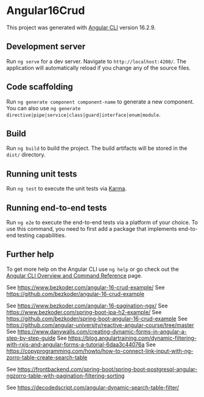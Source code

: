 # Angular16Crud

This project was generated with [Angular CLI](https://github.com/angular/angular-cli) version 16.2.9.

## Development server

Run `ng serve` for a dev server. Navigate to `http://localhost:4200/`. The application will automatically reload if you change any of the source files.

## Code scaffolding

Run `ng generate component component-name` to generate a new component. You can also use `ng generate directive|pipe|service|class|guard|interface|enum|module`.

## Build

Run `ng build` to build the project. The build artifacts will be stored in the `dist/` directory.

## Running unit tests

Run `ng test` to execute the unit tests via [Karma](https://karma-runner.github.io).

## Running end-to-end tests

Run `ng e2e` to execute the end-to-end tests via a platform of your choice. To use this command, you need to first add a package that implements end-to-end testing capabilities.

## Further help

To get more help on the Angular CLI use `ng help` or go check out the [Angular CLI Overview and Command Reference](https://angular.io/cli) page.


See https://www.bezkoder.com/angular-16-crud-example/
See https://github.com/bezkoder/angular-16-crud-example

See https://www.bezkoder.com/angular-16-pagination-ngx/
See https://www.bezkoder.com/spring-boot-jpa-h2-example/
See https://github.com/bezkoder/spring-boot-angular-16-crud-example
See https://github.com/angular-university/reactive-angular-course/tree/master
See https://www.danywalls.com/creating-dynamic-forms-in-angular-a-step-by-step-guide
See https://blog.angulartraining.com/dynamic-filtering-with-rxjs-and-angular-forms-a-tutorial-6daa3c44076a
See https://copyprogramming.com/howto/how-to-connect-link-input-with-ng-zorro-table-create-search-table

See https://frontbackend.com/spring-boot/spring-boot-postgresql-angular-ngzorro-table-with-pagination-filtering-sorting

See https://decodedscript.com/angular-dynamic-search-table-filter/
